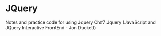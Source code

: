 # JQuery
Notes and practice code for using Jquery
Ch#7 Jquery (JavaScript and JQuery Interactive FrontEnd - Jon Duckett)
